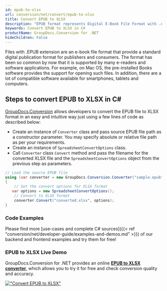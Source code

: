 ```yaml
---
id: epub-to-xlsx
url: conversion/net/convert/epub-to-xlsx
title: Convert EPUB to XLSX
description: "EPUB format represents Digital E-Book File Format with .epub extension. Learn how to convert EPUB to XLSX file programmatically in C# language using GroupDocs.Conversion for .NET library."
keywords: Convert EPUB to XLSX in C#
productName: GroupDocs.Conversion for .NET
hideChildren: False
---
```


Files with .EPUB extension are an e-book file format that provide a standard digital publication format for publishers and consumers. The format has been so common by now that it is supported by many e-readers and software applications. For example, on Mac OS, the pre-installed Books software provides the support for opening such files. In addition, there are a lot of compatible software available for smartphones, tablets and computers.

## Steps to convert EPUB to XLSX in C#

[GroupDocs.Conversion](https://products.groupdocs.com/conversion/net) allows developers to convert the EPUB file to XLSX format in an easy and intuitive way just using a few lines of code as described below:

* Create an instance of `Converter` class and pass source EPUB file path as a constructor parameter. You may specify absolute or relative file path as per your requirements. 
* Create an instance of `SpreadsheetConvertOptions` class.
* Call `Converter` class `Convert` method and pass the filename for the converted XLSX file and the `SpreadsheetConvertOptions` object from the previous step as parameters.

```csharp
// Load the source EPUB file
using (var converter = new GroupDocs.Conversion.Converter("sample.epub"))
{
    // Set the convert options for XLSX format
   var options = new SpreadsheetConvertOptions();
    // Convert to XLSX format
    converter.Convert("converted.xlsx", options);
}
```

### Code Examples

Please find more [use-cases and complete C# sources]({{< ref "conversion/net/developer-guide/examples-and-demos.md" >}}) of our backend and frontend examples and try them for free!

### EPUB to XLSX Live Demo

GroupDocs.Conversion for .NET provides an online [**EPUB to XLSX converter**](https://products.groupdocs.app/conversion/epub-to-xlsx), which allows you to try it for free and check conversion quality and accuracy.

[!["Convert EPUB to XLSX"](conversion/net/images/convert-to-xlsx/convert-epub-to-xlsx.png)](https://products.groupdocs.app/conversion/epub-to-xlsx)